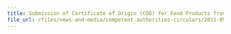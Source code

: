 ```yaml
---
title: Submission of Certificate of Origin (COO) for Food Products from Japan 
file_url: /files/news-and-media/competent-authorities-circulars/2011-05-27-CA.pdf
---
```

